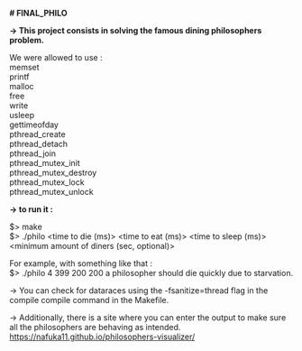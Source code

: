 **# FINAL_PHILO**

**-> This project consists in solving the famous dining philosophers problem.**

We were allowed to use :  
memset  
printf  
malloc  
free   
write  
usleep  
gettimeofday  
pthread_create  
pthread_detach  
pthread_join  
pthread_mutex_init  
pthread_mutex_destroy  
pthread_mutex_lock  
pthread_mutex_unlock

**-> to run it :**  

$> make  
$> ./philo <philosophers count> <time to die (ms)> <time to eat (ms)> <time to sleep (ms)> <minimum amount of diners (sec, optional)>  

For example, with something like that :  
$> ./philo 4 399 200 200
a philosopher should die quickly due to starvation.

-> You can check for dataraces using the -fsanitize=thread flag in the compile compile command in the Makefile.  

-> Additionally, there is a site where you can enter the output to make sure all the philosophers are behaving as intended.  
https://nafuka11.github.io/philosophers-visualizer/

